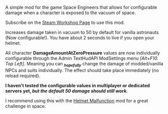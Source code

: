 A simple mod for the game Space Engineers that allows for configurable damage when a character is exposed to the vacuum of space.

Subscribe on the [Steam Workshop Page](https://steamcommunity.com/sharedfiles/filedetails/?id=3298014130) to use this mod.

Increases damage taken in vacuum to 50 by default for vanilla astronauts (Now configurable!). You have about 2 seconds to live if you open your helmet.

All character **DamageAmountAtZeroPressure** values are now individually configurable through the Admin TextHudAPI ModSettings menu *[Alt+F10. Top Left]*. Meaning you can <sub>***hopefully***</sub> change the damage of modded/vanilla NPCs and suits individually. The effect should take place immediately (no reload required).

**I haven't tested the configurable values in multiplayer or dedicated servers yet, *but the default 50 damage should still work.***

I recommend using this with the [Helmet Malfunction](https://steamcommunity.com/sharedfiles/filedetails/?id=1369595487&searchtext=helmet+malfunction) mod for a great challenge in space.